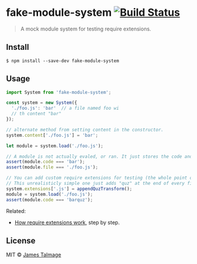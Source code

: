 # fake-module-system [![Build Status](https://travis-ci.org/jamestalmage/fake-module-system.svg?branch=master)](https://travis-ci.org/jamestalmage/fake-module-system)

> A mock module system for testing require extensions.


## Install

```
$ npm install --save-dev fake-module-system
```


## Usage

```js
import System from 'fake-module-system';

const system = new System({
  './foo.js': 'bar'  // a file named foo wi
  // th content "bar"
}); 

// alternate method from setting content in the constructor. 
system.content['./foo.js'] = 'bar';

let module = system.load('./foo.js');

// A module is not actually evaled, or ran. It just stores the code and filename
assert(module.code === 'bar');
assert(module.file === './foo.js');

// You can add custom require extensions for testing (the whole point of this module).
// This unrealisticly simple one just adds "quz" at the end of every file.
system.extensions['.js'] = appendQuzTransform(); 
module = system.load('./foo.js');
assert(module.code === 'barquz');
```

Related:
 - [How require extensions work](https://gist.github.com/jamestalmage/df922691475cff66c7e6), step by step.

## License

MIT © [James Talmage](http://github.com/jamestalmage)
